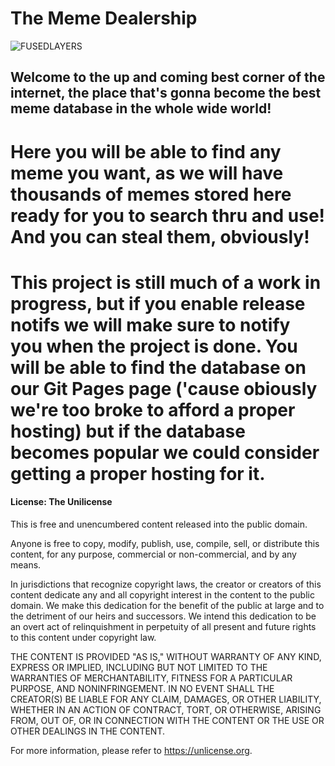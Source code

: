 # The Meme Dealership
![FUSEDLAYERS](https://github.com/MakerOfMoon/TheMemeDealership/assets/99389504/27b9bac1-e872-49ef-8d4e-fa821e570822)

## Welcome to the up and coming best corner of the internet, the place that's gonna become the best meme database in the whole wide world!
# Here you will be able to find any meme you want, as we will have thousands of memes stored here ready for you to search thru and use! And you can steal them, obviously!
# This project is still much of a work in progress, but if you enable release notifs we will make sure to notify you when the project is done. You will be able to find the database on our Git Pages page ('cause obiously we're too broke to afford a proper hosting) but if the database becomes popular we could consider getting a proper hosting for it.

#### License: The Unilicense
This is free and unencumbered content released into the public domain.

Anyone is free to copy, modify, publish, use, compile, sell, or
distribute this content, for any purpose, commercial or non-commercial, and by any
means.

In jurisdictions that recognize copyright laws, the creator or creators
of this content dedicate any and all copyright interest in the
content to the public domain. We make this dedication for the benefit
of the public at large and to the detriment of our heirs and
successors. We intend this dedication to be an overt act of
relinquishment in perpetuity of all present and future rights to this
content under copyright law.

THE CONTENT IS PROVIDED "AS IS," WITHOUT WARRANTY OF ANY KIND,
EXPRESS OR IMPLIED, INCLUDING BUT NOT LIMITED TO THE WARRANTIES OF
MERCHANTABILITY, FITNESS FOR A PARTICULAR PURPOSE, AND NONINFRINGEMENT.
IN NO EVENT SHALL THE CREATOR(S) BE LIABLE FOR ANY CLAIM, DAMAGES, OR
OTHER LIABILITY, WHETHER IN AN ACTION OF CONTRACT, TORT, OR OTHERWISE,
ARISING FROM, OUT OF, OR IN CONNECTION WITH THE CONTENT OR THE USE OR
OTHER DEALINGS IN THE CONTENT.

For more information, please refer to <https://unlicense.org>.
